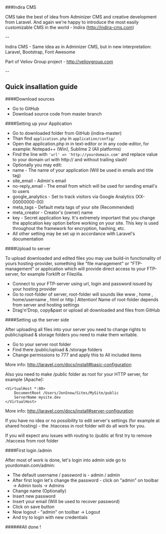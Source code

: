 ###Indira CMS

CMS take the best of idea from Adminizer CMS and creative development from Laravel.
And again we're happy to introduce the most easily customizable CMS in the world - Indira (http://indira-cms.com)

--

Indira CMS - Same idea as in Adminizer CMS, but in new interpretation: Laravel, Bootstrap, Font Awesome

Part of Veliov Group project - http://veliovgroup.com

--

## Quick insallation guide

####Download sources
 - Go to GitHub
 - Download source code from master branch


####Setting up your Application
 - Go to downloaded folder from GitHub (indira-master)
 - Than find `application.php` in `application/config/`
 - Open the application.php in in text-editor or in any code-editor, for example: Notepad++ (Win), Sublime 2 (All platforms)
 - Find the line with  `'url' => 'http://yourdomain.com'` and replace value to your domain url with http:// and without trailing slash!
 - Optionally you may edit:
  - name - The name of your application (Will be used in emails and title tag)
  - site_email - Admin's email
  - no-reply_email - The email from which will be used for sending email's to users
  - google_analytics - Set to track visitors via Google Analytics (XX-00000000-00)
  - meta_tags - Default meta tags of your site (Recommended)
  - meta_creator - Creator's (owner) name
  - key - Secret application key. It's extremely important that you change the application key option before working on your site. This key is used throughout the framework for encryption, hashing, etc.
  - All other setting may be set up in accordance with Laravel's documentation 


####Upload to server

To upload downloaded and edited files you may use build-in functionality of yours hosting-provider, something like "file management" or "FTP-management" or application which will provide direct access to your FTP-server, for example Forklift or Filezilla.

 - Connect to your FTP-server using url, login and password issued by your hosting provider
 - Go to root-folder of server, root-folder will sounds like www , home , home/username , html or http | Attention! Name of root-folder depends from server and hosting settings
 - Drag'n'Drop, copy&past or upload all downloaded and files from GitHub


####Setting up the server side

After uploading all files into your server you need to change rights to public/upload & storage folders you need to make them writable.
 - Go to your server root folder
 - Find there /public/upload & /storage folders
 - Change permissions to 777 and apply this to All included items

More info: http://laravel.com/docs/install#basic-configuration

Also you need to make /public folder as root for your HTTP server, for example (Apache):


```
<VirtualHost *:80>
    DocumentRoot /Users/JonSnow/Sites/MySite/public
    ServerName mysite.dev
</VirtualHost>
```


More info: http://laravel.com/docs/install#server-configuration

If you have no idea or no possibility to edit server's settings (for example at shared hosting) - the .htaccess in root folder will do all work for you.

If you will expect anu issues with routing to /public at first try to remove .htaccess from root folder


####First login /admin

After most of work is done, let's login into admin side go to yourdomain.com/admin:
 - The default username / password is - admin / admin
 - After first login let's change the password - click on "admin" on toolbar -> Admin tools -> Admins
 - Change name (Optionally)
 - Insert new password
 - Insert your email (Will be used to recover password)
 - Click on save button
 - Now logout - "admin" on toolbar -> Logout
 - And try to login with new credentials


######All done !
